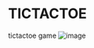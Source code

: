 # TICTACTOE
tictactoe game
![image](https://github.com/Mariia2308/TICTACTOE/assets/136304734/66404614-c1b3-4659-a2cd-8de0046d23ed)
